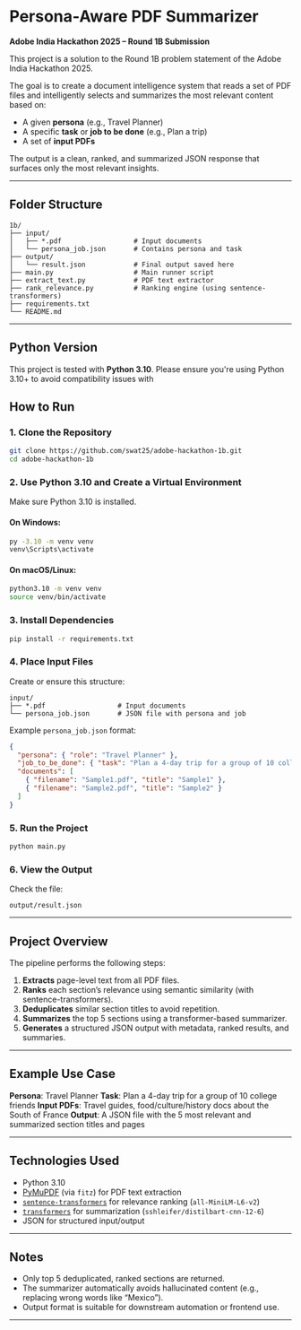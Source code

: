 # Persona-Aware PDF Summarizer

**Adobe India Hackathon 2025 – Round 1B Submission**

This project is a solution to the Round 1B problem statement of the Adobe India Hackathon 2025.

The goal is to create a document intelligence system that reads a set of PDF files and intelligently selects and summarizes the most relevant content based on:

* A given **persona** (e.g., Travel Planner)
* A specific **task** or **job to be done** (e.g., Plan a trip)
* A set of **input PDFs**

The output is a clean, ranked, and summarized JSON response that surfaces only the most relevant insights.

---

## Folder Structure

```
1b/
├── input/
│   ├── *.pdf                  # Input documents
│   └── persona_job.json       # Contains persona and task
├── output/
│   └── result.json            # Final output saved here
├── main.py                    # Main runner script
├── extract_text.py            # PDF text extractor
├── rank_relevance.py          # Ranking engine (using sentence-transformers)
├── requirements.txt
└── README.md
```

---

##  Python Version

This project is tested with **Python 3.10**.
Please ensure you're using Python 3.10+ to avoid compatibility issues with


## How to Run

### 1. Clone the Repository

```bash
git clone https://github.com/swat25/adobe-hackathon-1b.git
cd adobe-hackathon-1b
```

### 2. Use Python 3.10 and Create a Virtual Environment

Make sure Python 3.10 is installed.

#### On Windows:

```bash
py -3.10 -m venv venv
venv\Scripts\activate
```

#### On macOS/Linux:

```bash
python3.10 -m venv venv
source venv/bin/activate
```

### 3. Install Dependencies

```bash
pip install -r requirements.txt
```

### 4. Place Input Files

Create or ensure this structure:

```
input/
├── *.pdf                  # Input documents
└── persona_job.json       # JSON file with persona and job
```

Example `persona_job.json` format:

```json
{
  "persona": { "role": "Travel Planner" },
  "job_to_be_done": { "task": "Plan a 4-day trip for a group of 10 college friends." },
  "documents": [
    { "filename": "Sample1.pdf", "title": "Sample1" },
    { "filename": "Sample2.pdf", "title": "Sample2" }
  ]
}
```

### 5. Run the Project

```bash
python main.py
```

### 6. View the Output

Check the file:

```
output/result.json
```

---

## Project Overview

The pipeline performs the following steps:

1. **Extracts** page-level text from all PDF files.
2. **Ranks** each section’s relevance using semantic similarity (with sentence-transformers).
3. **Deduplicates** similar section titles to avoid repetition.
4. **Summarizes** the top 5 sections using a transformer-based summarizer.
5. **Generates** a structured JSON output with metadata, ranked results, and summaries.

---

## Example Use Case

**Persona**: Travel Planner
**Task**: Plan a 4-day trip for a group of 10 college friends
**Input PDFs**: Travel guides, food/culture/history docs about the South of France
**Output**: A JSON file with the 5 most relevant and summarized section titles and pages

---

## Technologies Used

* Python 3.10
* [PyMuPDF](https://pymupdf.readthedocs.io/en/latest/) (via `fitz`) for PDF text extraction
* [`sentence-transformers`](https://www.sbert.net/) for relevance ranking (`all-MiniLM-L6-v2`)
* [`transformers`](https://huggingface.co/transformers/) for summarization (`sshleifer/distilbart-cnn-12-6`)
* JSON for structured input/output

---

## Notes

* Only top 5 deduplicated, ranked sections are returned.
* The summarizer automatically avoids hallucinated content (e.g., replacing wrong words like “Mexico”).
* Output format is suitable for downstream automation or frontend use.

---


